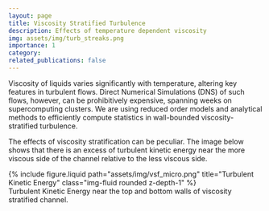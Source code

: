 ```yaml
---
layout: page
title: Viscosity Stratified Turbulence
description: Effects of temperature dependent viscosity 
img: assets/img/turb_streaks.png
importance: 1
category: 
related_publications: false
---
```


Viscosity of liquids varies significantly with temperature, altering key features in turbulent flows. Direct Numerical Simulations (DNS) of such flows, however,
can be prohibitively expensive, spanning weeks on supercomputing clusters. We are using reduced order models and analytical methods to efficiently compute statistics in 
wall-bounded viscosity-stratified turbulence. 

The effects of viscosity stratification can be peculiar. The image below shows that there is an excess of turbulent kinetic energy near the more viscous side of the channel relative to the less viscous side. 

<!-- ![vsf_TKE](/assets/img/vsf_micro.png "Turbulent Kinetic Energy near the top and bottom walls of viscosity stratified channel") -->

<div class="row justify-content-sm-center">
    <div class="col-sm-8 mt-3 mt-md-0">
        {% include figure.liquid path="assets/img/vsf_micro.png" title="Turbulent Kinetic Energy" class="img-fluid rounded z-depth-1" %}
    </div>
</div>
<div class="caption">
    Turbulent Kinetic Energy near the top and bottom walls of viscosity stratified channel.
</div>





